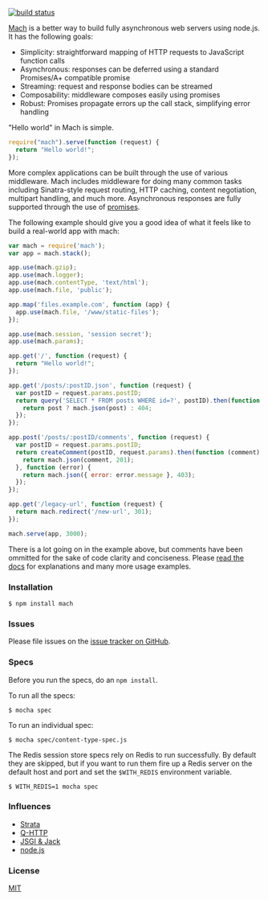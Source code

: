 [![build status](https://secure.travis-ci.org/mjackson/mach.png)](http://travis-ci.org/mjackson/mach)

[Mach](https://github.com/mjackson/mach) is a better way to build fully asynchronous web servers using node.js. It has the following goals:

  * Simplicity: straightforward mapping of HTTP requests to JavaScript function calls
  * Asynchronous: responses can be deferred using a standard Promises/A+ compatible promise
  * Streaming: request and response bodies can be streamed
  * Composability: middleware composes easily using promises
  * Robust: Promises propagate errors up the call stack, simplifying error handling

"Hello world" in Mach is simple.

```js
require("mach").serve(function (request) {
  return "Hello world!";
});
```

More complex applications can be built through the use of various middleware. Mach includes middleware for doing many common tasks including Sinatra-style request routing, HTTP caching, content negotiation, multipart handling, and much more. Asynchronous responses are fully supported through the use of [promises](http://promises-aplus.github.io/promises-spec/).

The following example should give you a good idea of what it feels like to build a real-world app with mach:

```js
var mach = require('mach');
var app = mach.stack();

app.use(mach.gzip);
app.use(mach.logger);
app.use(mach.contentType, 'text/html');
app.use(mach.file, 'public');

app.map('files.example.com', function (app) {
  app.use(mach.file, '/www/static-files');
});

app.use(mach.session, 'session secret');
app.use(mach.params);

app.get('/', function (request) {
  return "Hello world!";
});

app.get('/posts/:postID.json', function (request) {
  var postID = request.params.postID;
  return query('SELECT * FROM posts WHERE id=?', postID).then(function (post) {
    return post ? mach.json(post) : 404;
  });
});

app.post('/posts/:postID/comments', function (request) {
  var postID = request.params.postID;
  return createComment(postID, request.params).then(function (comment) {
    return mach.json(comment, 201);
  }, function (error) {
    return mach.json({ error: error.message }, 403);
  });
});

app.get('/legacy-url', function (request) {
  return mach.redirect('/new-url', 301);
});

mach.serve(app, 3000);
```

There is a lot going on in the example above, but comments have been ommitted for the sake of code clarity and conciseness. Please [read the docs](https://github.com/machjs/mach/wiki) for explanations and many more usage examples.

### Installation

    $ npm install mach

### Issues

Please file issues on the [issue tracker on GitHub](https://github.com/machjs/mach/issues).

### Specs

Before you run the specs, do an `npm install`.

To run all the specs:

    $ mocha spec

To run an individual spec:

    $ mocha spec/content-type-spec.js

The Redis session store specs rely on Redis to run successfully. By default they are skipped, but if you want to run them fire up a Redis server on the default host and port and set the `$WITH_REDIS` environment variable.

    $ WITH_REDIS=1 mocha spec

### Influences

* [Strata](http://stratajs.org/)
* [Q-HTTP](https://github.com/kriskowal/q-http)
* [JSGI & Jack](http://jackjs.org/)
* [node.js](http://nodejs.org/)

### License

[MIT](http://opensource.org/licenses/MIT)
